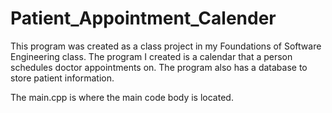 ﻿# Patient_Appointment_Calender

This program was created as a class project in my Foundations of Software Engineering class.  The program I created is a calendar that a person schedules doctor appointments on.  The program also has a database to store patient information.

The main.cpp is where the main code body is located.
